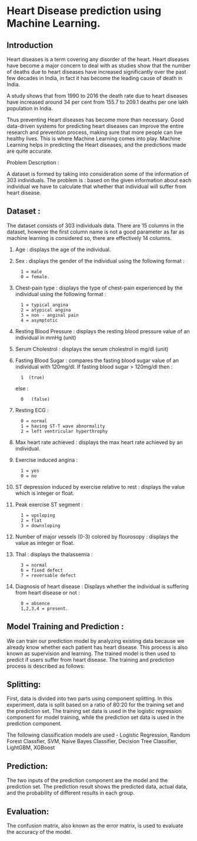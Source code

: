 # Heart Disease prediction using Machine Learning.

## Introduction

Heart diseases is a term covering any disorder of the heart.
Heart diseases have become a major concern to deal with as studies show that the number of deaths due to heart diseases have increased significantly over the past few decades in India, in fact it has become the leading cause of death in India.

A study shows that from 1990 to 2016 the death rate due to heart diseases have increased around 34 per cent from 155.7 to 209.1 deaths per one lakh population in India.

Thus preventing Heart diseases has become more than necessary.
Good data-driven systems for predicting heart diseases can improve the entire research and prevention process, making sure that more people can live healthy lives.
This is where Machine Learning comes into play.
Machine Learning helps in predicting the Heart diseases, and the predictions made are quite accurate.

Problem Description :

A dataset is formed by taking into consideration some of the information of 303 individuals.
The problem is : based on the given information about each individual we have to calculate that whether that individual will suffer from heart disease.

## Dataset :

The dataset consists of 303 individuals data.
There are 15 columns in the dataset, however the first column name is not a good parameter as far as machine learning is considered so, there are effectively 14 columns.

1.	Age : displays the age of the individual.
2.	Sex : displays the gender of the individual using the following format :

          1 = male
          0 = female.

3.	Chest-pain type : displays the type of chest-pain experienced by the individual using the following format :

          1 = typical angina
          2 = atypical angina
          3 = non - anginal pain
          4 = asymptotic

4.	Resting Blood Pressure : displays the resting blood pressure value of an individual in mmHg (unit)
5.	Serum Cholestrol : displays the serum cholestrol in mg/dl (unit)
6.	Fasting Blood Sugar : compares the fasting blood sugar value of an individual with 120mg/dl. If fasting blood sugar > 120mg/dl then :

          1  (true)

    else :

          0   (false)

7.	Resting ECG :

          0 = normal
          1 = having ST-T wave abnormality
          2 = left ventricular hyperthrophy

8.	Max heart rate achieved : displays the max heart rate achieved by an individual.
9.	Exercise induced angina :

          1 = yes
          0 = no

10.	ST depression induced by exercise relative to rest : displays the value which is integer or float.
11.	Peak exercise ST segment :

          1 = upsloping
          2 = flat
          3 = downsloping

12.	Number of major vessels (0-3) colored by flourosopy : displays the value as integer or float.
13.	Thal : displays the thalassemia :

          3 = normal
          6 = fixed defect
          7 = reversable defect

14.	Diagnosis of heart disease : Displays whether the individual is suffering from heart disease or not :

          0 = absence
          1,2,3,4 = present.

## Model Training and Prediction :
We can train our prediction model by analyzing existing data because we already know whether each patient has heart disease. This process is also known as supervision and learning. The trained model is then used to predict if users suffer from heart disease. The training and prediction process is described as follows:

## Splitting:
First, data is divided into two parts using component splitting. In this experiment, data is split based on a ratio of 80:20 for the training set and the prediction set. The training set data is used in the logistic regression component for model training, while the prediction set data is used in the prediction component.

The following classification models are used - Logistic Regression, Random Forest Classfier, SVM, Naive Bayes Classifier, Decision Tree Classifier, LightGBM, XGBoost

## Prediction:
The two inputs of the prediction component are the model and the prediction set. The prediction result shows the predicted data, actual data, and the probability of different results in each group.

## Evaluation:
The confusion matrix, also known as the error matrix, is used to evaluate the accuracy of the model.
